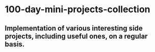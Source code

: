 # 100-day-mini-projects-collection

## Implementation of various interesting side projects, including useful ones, on a regular basis. 
